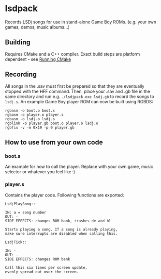 # lsdpack

Records LSDj songs for use in stand-alone Game Boy ROMs. (e.g. your own games, demos, music albums...)

## Building

Requires CMake and a C++ compiler. Exact build steps are platform dependent - see [Running CMake](https://cmake.org/runningcmake/)

## Recording

All songs in the .sav must first be prepared so that they are eventually stopped with the HFF command. Then, place your .sav and .gb file in the same directory and run e.g. `./lsdjpack.exe lsdj.gb` to record the songs to `lsdj.s`. An example Game Boy player ROM can now be built using RGBDS:

    rgbasm -o boot.o boot.s
    rgbasm -o player.o player.s
    rgbasm -o lsdj.o lsdj.s
    rgblink -o player.gb boot.o player.o lsdj.o
    rgbfix -v -m 0x19 -p 0 player.gb

## How to use from your own code

### boot.s

An example for how to call the player. Replace with
your own game, music selector or whatever you feel like :)

### player.s

Contains the player code. Following functions are exported:

    LsdjPlaySong::

    IN: a = song number
    OUT: -
    SIDE EFFECTS: changes ROM bank, trashes de and hl

    Starts playing a song. If a song is already playing,
    make sure interrupts are disabled when calling this.

    LsdjTick::

    IN: -
    OUT: -
    SIDE EFFECTS: changes ROM bank

    Call this six times per screen update,
    evenly spread out over the screen.

